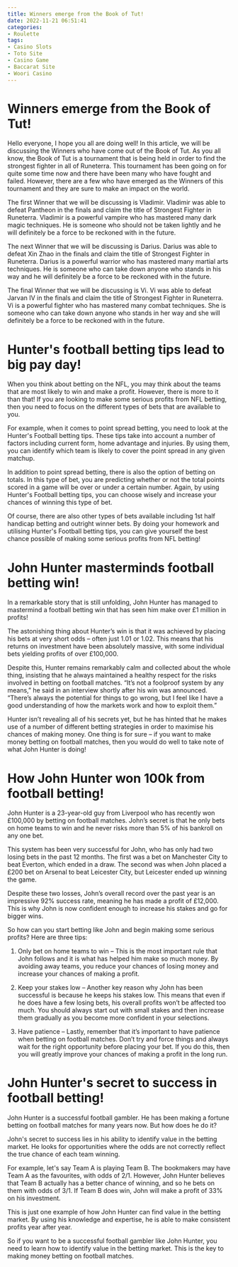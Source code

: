 ```yaml
---
title: Winners emerge from the Book of Tut!
date: 2022-11-21 06:51:41
categories:
- Roulette
tags:
- Casino Slots
- Toto Site
- Casino Game
- Baccarat Site
- Woori Casino
---
```



#  Winners emerge from the Book of Tut!

Hello everyone, I hope you all are doing well! In this article, we will be discussing the Winners who have come out of the Book of Tut. As you all know, the Book of Tut is a tournament that is being held in order to find the strongest fighter in all of Runeterra. This tournament has been going on for quite some time now and there have been many who have fought and failed. However, there are a few who have emerged as the Winners of this tournament and they are sure to make an impact on the world.

The first Winner that we will be discussing is Vladimir. Vladimir was able to defeat Pantheon in the finals and claim the title of Strongest Fighter in Runeterra. Vladimir is a powerful vampire who has mastered many dark magic techniques. He is someone who should not be taken lightly and he will definitely be a force to be reckoned with in the future.

The next Winner that we will be discussing is Darius. Darius was able to defeat Xin Zhao in the finals and claim the title of Strongest Fighter in Runeterra. Darius is a powerful warrior who has mastered many martial arts techniques. He is someone who can take down anyone who stands in his way and he will definitely be a force to be reckoned with in the future.

The final Winner that we will be discussing is Vi. Vi was able to defeat Jarvan IV in the finals and claim the title of Strongest Fighter in Runeterra. Vi is a powerful fighter who has mastered many combat techniques. She is someone who can take down anyone who stands in her way and she will definitely be a force to be reckoned with in the future.

#  Hunter's football betting tips lead to big pay day!

When you think about betting on the NFL, you may think about the teams that are most likely to win and make a profit. However, there is more to it than that! If you are looking to make some serious profits from NFL betting, then you need to focus on the different types of bets that are available to you.

For example, when it comes to point spread betting, you need to look at the Hunter's Football betting tips. These tips take into account a number of factors including current form, home advantage and injuries. By using them, you can identify which team is likely to cover the point spread in any given matchup.

In addition to point spread betting, there is also the option of betting on totals. In this type of bet, you are predicting whether or not the total points scored in a game will be over or under a certain number. Again, by using Hunter's Football betting tips, you can choose wisely and increase your chances of winning this type of bet.

Of course, there are also other types of bets available including 1st half handicap betting and outright winner bets. By doing your homework and utilising Hunter's Football betting tips, you can give yourself the best chance possible of making some serious profits from NFL betting!

#  John Hunter masterminds football betting win!

In a remarkable story that is still unfolding, John Hunter has managed to mastermind a football betting win that has seen him make over £1 million in profits!

The astonishing thing about Hunter’s win is that it was achieved by placing his bets at very short odds – often just 1.01 or 1.02. This means that his returns on investment have been absolutely massive, with some individual bets yielding profits of over £100,000.

Despite this, Hunter remains remarkably calm and collected about the whole thing, insisting that he always maintained a healthy respect for the risks involved in betting on football matches. “It’s not a foolproof system by any means,” he said in an interview shortly after his win was announced. “There’s always the potential for things to go wrong, but I feel like I have a good understanding of how the markets work and how to exploit them.”

Hunter isn’t revealing all of his secrets yet, but he has hinted that he makes use of a number of different betting strategies in order to maximise his chances of making money. One thing is for sure – if you want to make money betting on football matches, then you would do well to take note of what John Hunter is doing!

#  How John Hunter won 100k from football betting!

John Hunter is a 23-year-old guy from Liverpool who has recently won £100,000 by betting on football matches. John’s secret is that he only bets on home teams to win and he never risks more than 5% of his bankroll on any one bet.

This system has been very successful for John, who has only had two losing bets in the past 12 months. The first was a bet on Manchester City to beat Everton, which ended in a draw. The second was when John placed a £200 bet on Arsenal to beat Leicester City, but Leicester ended up winning the game.

Despite these two losses, John’s overall record over the past year is an impressive 92% success rate, meaning he has made a profit of £12,000. This is why John is now confident enough to increase his stakes and go for bigger wins.

So how can you start betting like John and begin making some serious profits? Here are three tips:

1) Only bet on home teams to win – This is the most important rule that John follows and it is what has helped him make so much money. By avoiding away teams, you reduce your chances of losing money and increase your chances of making a profit.

2) Keep your stakes low – Another key reason why John has been successful is because he keeps his stakes low. This means that even if he does have a few losing bets, his overall profits won’t be affected too much. You should always start out with small stakes and then increase them gradually as you become more confident in your selections.

3) Have patience – Lastly, remember that it’s important to have patience when betting on football matches. Don’t try and force things and always wait for the right opportunity before placing your bet. If you do this, then you will greatly improve your chances of making a profit in the long run.

#  John Hunter's secret to success in football betting!

John Hunter is a successful football gambler. He has been making a fortune betting on football matches for many years now. But how does he do it?

John's secret to success lies in his ability to identify value in the betting market. He looks for opportunities where the odds are not correctly reflect the true chance of each team winning.

For example, let's say Team A is playing Team B. The bookmakers may have Team A as the favourites, with odds of 2/1. However, John Hunter believes that Team B actually has a better chance of winning, and so he bets on them with odds of 3/1. If Team B does win, John will make a profit of 33% on his investment.

This is just one example of how John Hunter can find value in the betting market. By using his knowledge and expertise, he is able to make consistent profits year after year.

So if you want to be a successful football gambler like John Hunter, you need to learn how to identify value in the betting market. This is the key to making money betting on football matches.